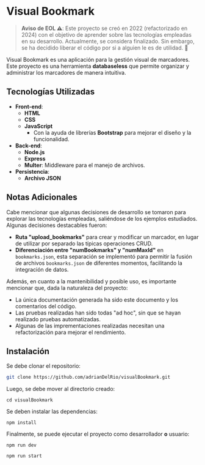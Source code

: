 # Visual Bookmark

> **Aviso de EOL :warning:**: Este proyecto se creó en 2022 (refactorizado en 2024) con el objetivo de aprender sobre las tecnologías empleadas en su desarrollo. Actualmente, se considera finalizado. Sin embargo, se ha decidido liberar el código por si a alguien le es de utilidad. :blue_heart:

Visual Bookmark es una aplicación para la gestión visual de marcadores. Este proyecto es una herramienta **databaseless** que permite organizar y administrar los marcadores de manera intuitiva.

## Tecnologías Utilizadas

- **Front-end**: 
  - **HTML**
  - **CSS**
  - **JavaScript**
    + Con la ayuda de librerías **Bootstrap** para mejorar el diseño y la funcionalidad.
- **Back-end**: 
  - **Node.js**
  - **Express**
  - **Multer**: Middleware para el manejo de archivos.
- **Persistencia**: 
  - **Archivo JSON**

## Notas Adicionales

Cabe mencionar que algunas decisiones de desarrollo se tomaron para explorar las tecnologías empleadas, saliéndose de los ejemplos estudiados. Algunas decisiones destacables fueron:

- **Ruta "upload_bookmarks"** para crear y modificar un marcador, en lugar de utilizar por separado las típicas operaciones CRUD.
- **Diferenciación entre "numBookmarks" y "numMaxId"** en `bookmarks.json`, esta separación se implementó para permitir la fusión de archivos `bookmarks.json` de diferentes momentos, facilitando la integración de datos.

Además, en cuanto a la mantenibilidad y posible uso, es importante mencionar que, dada la naturaleza del proyecto:
- La única documentación generada ha sido este documento y los comentarios del código.
- Las pruebas realizadas han sido todas "ad hoc", sin que se hayan realizado pruebas automatizadas.
- Algunas de las imprementaciones realizadas necesitan una refactorización para mejorar el rendimiento.

## Instalación

Se debe clonar el repositorio:

```bash
git clone https://github.com/adrianDelRio/visualBookmark.git
```

Luego, se debe mover al directorio creado:

```
cd visualBookmark
```

Se deben instalar las dependencias:

```
npm install
```

Finalmente, se puede ejecutar el proyecto como desarrollador **o** usuario:

```
npm run dev
```
```
npm run start
```